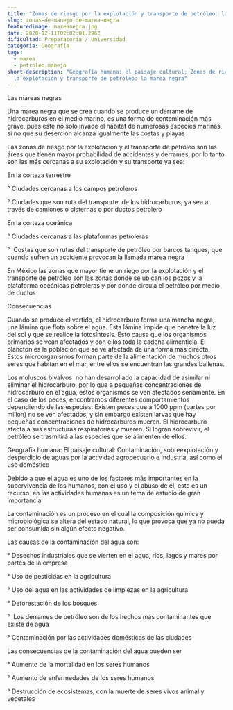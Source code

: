 ```yaml
---
title: "Zonas de riesgo por la explotación y transporte de petróleo: la marea negra "
slug: zonas-de-manejo-de-marea-negra
featuredimage: mareanegra.jpg
date: 2020-12-11T02:02:01.296Z
dificultad: Preparatoria / Universidad
categoria: Geografía
tags:
  - marea
  - petroleo.manejo
short-description: "Geografía humana: el paisaje cultural; Zonas de riesgo por
  la explotación y transporte de petróleo: la marea negra"
---
```

Las mareas negras 

Una marea negra que se crea cuando se produce un derrame de hidrocarburos en el medio marino, es una forma de contaminación más grave, pues este no solo invade el hábitat de numerosas especies marinas, si no que su deserción alcanza igualmente las costas y playas 

Las zonas de riesgo por la explotación y el transporte de petróleo son las áreas que tienen mayor probabilidad de accidentes y derrames, por lo tanto son las más cercanas a su explotación y su transporte ya sea: 



En la corteza terrestre 

° Ciudades cercanas a los campos petroleros 

° Ciudades que son ruta del transporte  de los hidrocarburos, ya sea a través de camiones o cisternas o por ductos petrolero 



En la corteza oceánica 

° Ciudades cercanas a las plataformas petroleras 

°  Costas que son rutas del transporte de petróleo por barcos tanques, que cuando sufren un accidente provocan la llamada marea negra



En México las zonas que mayor tiene un riego por la explotación y el transporte de petróleo son las zonas donde se ubican los pozos y la plataforma oceánicas petroleras y por donde circula el petróleo por medio de ductos 

Consecuencias 

Cuando se produce el vertido, el hidrocarburo forma una mancha negra, una lámina que flota sobre el agua. Esta lámina impide que penetre la luz del sol y que se realice la fotosíntesis. Esto causa que los organismos primarios se vean afectados y con ellos toda la cadena alimenticia. El plancton es la población que se ve afectada de una forma más directa. Estos microorganismos forman parte de la alimentación de muchos otros seres que habitan en el mar, entre ellos se encuentran las grandes ballenas.



Los moluscos bivalvos  no han desarrollado la capacidad de asimilar ni eliminar el hidrocarburo, por lo que a pequeñas concentraciones de hidrocarburo en el agua, estos organismos se ven afectados seriamente. En el caso de los peces, encontramos diferentes comportamientos dependiendo de las especies. Existen peces que a 1000 ppm (partes por millón) no se ven afectados, y sin embargo existen larvas que hay pequeñas concentraciones de hidrocarburos mueren. El hidrocarburo afecta a sus estructuras respiratorias y mueren. Si logran sobrevivir, el petróleo se trasmitirá a las especies que se alimenten de ellos.




Geografía humana: El paisaje cultural: Contaminación, sobreexplotación y desperdicio de aguas por la actividad agropecuario e industria, así como el uso doméstico 



Debido a que el agua es uno de los factores más importantes en la supervivencia de los humanos, con el uso y el abuso de él, este es un recurso  en las actividades humanas es un tema de estudio de gran importancia 



La contaminación es un proceso en el cual la composición química y microbiológica se altera del estado natural, lo que provoca que ya no pueda ser consumida sin algún efecto negativo. 



Las causas de la contaminación del agua son:

° Desechos industriales que se vierten en el agua, ríos, lagos y mares por partes de la empresa

° Uso de pesticidas en la agricultura 

° Uso del agua en las actividades de limpiezas en la agricultura

° Deforestación de los bosques

°  Los derrames de petróleo son de los hechos más contaminantes que existe de agua   

° Contaminación por las actividades domésticas de las ciudades 

Las consecuencias de la contaminación del agua pueden ser   

° Aumento de la mortalidad en los seres humanos

° Aumento de enfermedades de los seres humanos 

° Destrucción de ecosistemas, con la muerte de seres vivos animal y vegetales